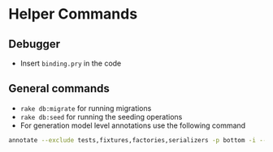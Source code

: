 # Helper Commands


## Debugger
- Insert `binding.pry` in the code

## General commands
- `rake db:migrate` for running migrations
- `rake db:seed` for running the seeding operations
- For generation model level annotations use the following command
```sh
annotate --exclude tests,fixtures,factories,serializers -p bottom -i --show-indexes -k --show-foreign-keys -s --classified-sort
```